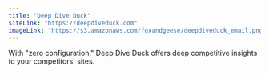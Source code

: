 ```yaml
---
title: "Deep Dive Duck"
siteLink: "https://deepdiveduck.com"
imageLink: "https://s3.amazonaws.com/foxandgeese/deepdiveduck_email.png"
---
```


With "zero configuration," Deep Dive Duck offers deep competitive insights to your competitors' sites.
